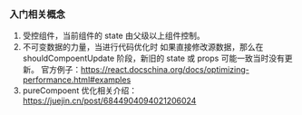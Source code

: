 <!--
 * @Author: 谢树宏
 * @Date: 2022-03-07 16:36:58
 * @LastEditors: 谢树宏
 * @LastEditTime: 2022-03-07 17:44:53
 * @FilePath: /about-study/react相关.md
-->

### 入门相关概念

1. 受控组件，当前组件的 state 由父级以上组件控制。
2. 不可变数据的力量，当进行代码优化时 如果直接修改源数据，那么在 shouldCompoentUpdate 阶段，新旧的 state 或 props 可能一致当时没有更新。
   官方例子：https://react.docschina.org/docs/optimizing-performance.html#examples
3. pureCompoent 优化相关介绍：https://juejin.cn/post/6844904094021206024
